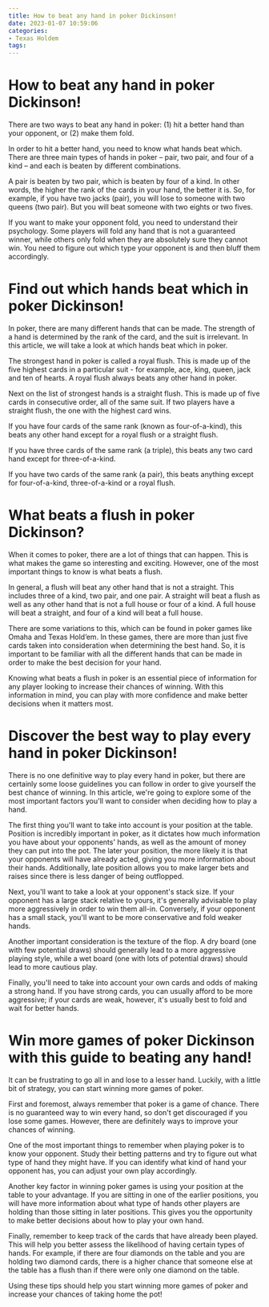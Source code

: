 ```yaml
---
title: How to beat any hand in poker Dickinson!
date: 2023-01-07 10:59:06
categories:
- Texas Holdem
tags:
---
```



#  How to beat any hand in poker Dickinson!

There are two ways to beat any hand in poker: (1) hit a better hand than your opponent, or (2) make them fold.

In order to hit a better hand, you need to know what hands beat which. There are three main types of hands in poker – pair, two pair, and four of a kind – and each is beaten by different combinations.

A pair is beaten by two pair, which is beaten by four of a kind. In other words, the higher the rank of the cards in your hand, the better it is. So, for example, if you have two jacks (pair), you will lose to someone with two queens (two pair). But you will beat someone with two eights or two fives.

If you want to make your opponent fold, you need to understand their psychology. Some players will fold any hand that is not a guaranteed winner, while others only fold when they are absolutely sure they cannot win. You need to figure out which type your opponent is and then bluff them accordingly.

#  Find out which hands beat which in poker Dickinson!

In poker, there are many different hands that can be made. The strength of a hand is determined by the rank of the card, and the suit is irrelevant. In this article, we will take a look at which hands beat which in poker.

The strongest hand in poker is called a royal flush. This is made up of the five highest cards in a particular suit - for example, ace, king, queen, jack and ten of hearts. A royal flush always beats any other hand in poker.

Next on the list of strongest hands is a straight flush. This is made up of five cards in consecutive order, all of the same suit. If two players have a straight flush, the one with the highest card wins.

If you have four cards of the same rank (known as four-of-a-kind), this beats any other hand except for a royal flush or a straight flush.

If you have three cards of the same rank (a triple), this beats any two card hand except for three-of-a-kind.

If you have two cards of the same rank (a pair), this beats anything except for four-of-a-kind, three-of-a-kind or a royal flush.

#  What beats a flush in poker Dickinson?

When it comes to poker, there are a lot of things that can happen. This is what makes the game so interesting and exciting. However, one of the most important things to know is what beats a flush.

In general, a flush will beat any other hand that is not a straight. This includes three of a kind, two pair, and one pair. A straight will beat a flush as well as any other hand that is not a full house or four of a kind. A full house will beat a straight, and four of a kind will beat a full house.

There are some variations to this, which can be found in poker games like Omaha and Texas Hold’em. In these games, there are more than just five cards taken into consideration when determining the best hand. So, it is important to be familiar with all the different hands that can be made in order to make the best decision for your hand.

Knowing what beats a flush in poker is an essential piece of information for any player looking to increase their chances of winning. With this information in mind, you can play with more confidence and make better decisions when it matters most.

#  Discover the best way to play every hand in poker Dickinson!

There is no one definitive way to play every hand in poker, but there are certainly some loose guidelines you can follow in order to give yourself the best chance of winning. In this article, we're going to explore some of the most important factors you'll want to consider when deciding how to play a hand.

The first thing you'll want to take into account is your position at the table. Position is incredibly important in poker, as it dictates how much information you have about your opponents' hands, as well as the amount of money they can put into the pot. The later your position, the more likely it is that your opponents will have already acted, giving you more information about their hands. Additionally, late position allows you to make larger bets and raises since there is less danger of being outflopped.

Next, you'll want to take a look at your opponent's stack size. If your opponent has a large stack relative to yours, it's generally advisable to play more aggressively in order to win them all-in. Conversely, if your opponent has a small stack, you'll want to be more conservative and fold weaker hands.

Another important consideration is the texture of the flop. A dry board (one with few potential draws) should generally lead to a more aggressive playing style, while a wet board (one with lots of potential draws) should lead to more cautious play.

Finally, you'll need to take into account your own cards and odds of making a strong hand. If you have strong cards, you can usually afford to be more aggressive; if your cards are weak, however, it's usually best to fold and wait for better hands.

#  Win more games of poker Dickinson with this guide to beating any hand!

It can be frustrating to go all in and lose to a lesser hand. Luckily, with a little bit of strategy, you can start winning more games of poker.

First and foremost, always remember that poker is a game of chance. There is no guaranteed way to win every hand, so don't get discouraged if you lose some games. However, there are definitely ways to improve your chances of winning.

One of the most important things to remember when playing poker is to know your opponent. Study their betting patterns and try to figure out what type of hand they might have. If you can identify what kind of hand your opponent has, you can adjust your own play accordingly.

Another key factor in winning poker games is using your position at the table to your advantage. If you are sitting in one of the earlier positions, you will have more information about what type of hands other players are holding than those sitting in later positions. This gives you the opportunity to make better decisions about how to play your own hand.

Finally, remember to keep track of the cards that have already been played. This will help you better assess the likelihood of having certain types of hands. For example, if there are four diamonds on the table and you are holding two diamond cards, there is a higher chance that someone else at the table has a flush than if there were only one diamond on the table.

Using these tips should help you start winning more games of poker and increase your chances of taking home the pot!